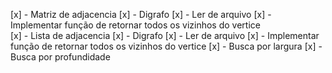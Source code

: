 [x] - Matriz de adjacencia
    [x] - Digrafo
    [x] - Ler de arquivo
    [x] - Implementar função de retornar todos os vizinhos do vertice   
[x] - Lista de adjacencia
    [x] - Digrafo
    [x] - Ler de arquivo
    [x] - Implementar função de retornar todos os vizinhos do vertice
[x] - Busca por largura
[x] - Busca por profundidade